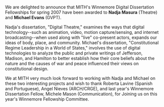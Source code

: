 We are delighted to announce that MITH's Winnemore Digital Dissertation Fellowships for spring 2007 have been awarded to **Nadja Masura** (Theatre) and **Michael Evans** (GVPT).

Nadja's dissertation, "Digital Theatre," examines the ways that digital technology--such as animation, video, motion capture/sensing, and internet broadcasting--when used along with "live" co-present actors, expands our ideas of body, place, and community. Michael's dissertation, "Constitutional Regime Leadership in a World of States," involves the use of digital technologies to analyze the public and private writings of Jefferson, Madison, and Hamilton to better establish how their core beliefs about the nature and the causes of war and peace influenced their views on constitutional design.

We at MITH very much look forward to working with Nadja and Michael on these two interesting projects and wish to thank Roberta Lavine (Spanish and Portuguese), Angel Nieves (ARCH/CRGE), and last year's Winnemore Dissertation Fellow, Michele Mason (Communication), for Joining us on this year's Winnemore Fellowship Committee.